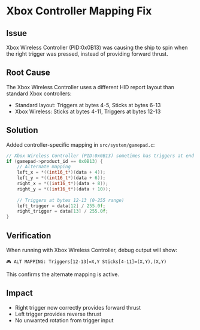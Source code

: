 # Xbox Controller Mapping Fix

## Issue
Xbox Wireless Controller (PID:0x0B13) was causing the ship to spin when the right trigger was pressed, instead of providing forward thrust.

## Root Cause
The Xbox Wireless Controller uses a different HID report layout than standard Xbox controllers:
- Standard layout: Triggers at bytes 4-5, Sticks at bytes 6-13
- Xbox Wireless: Sticks at bytes 4-11, Triggers at bytes 12-13

## Solution
Added controller-specific mapping in `src/system/gamepad.c`:

```c
// Xbox Wireless Controller (PID:0x0B13) sometimes has triggers at end
if (gamepad->product_id == 0x0B13) {
    // Alternate mapping
    left_x = *((int16_t*)(data + 4));
    left_y = *((int16_t*)(data + 6));
    right_x = *((int16_t*)(data + 8));
    right_y = *((int16_t*)(data + 10));
    
    // Triggers at bytes 12-13 (0-255 range)
    left_trigger = data[12] / 255.0f;
    right_trigger = data[13] / 255.0f;
}
```

## Verification
When running with Xbox Wireless Controller, debug output will show:
```
🎮 ALT MAPPING: Triggers[12-13]=X,Y Sticks[4-11]=(X,Y),(X,Y)
```

This confirms the alternate mapping is active.

## Impact
- Right trigger now correctly provides forward thrust
- Left trigger provides reverse thrust
- No unwanted rotation from trigger input
